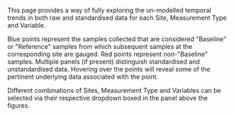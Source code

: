 This page provides a way of fully exploring the un-modelled temporal
trends in both raw and standardised data for each Site, Measurement
Type and Variable.

Blue points represent the samples collected that are considered
"Baseline" or "Reference" samples from which subsequent samples at the
corresponding site are gauged. Red points represent non-"Baseline"
samples. Multiple panels (if present) distinguish standardised and
unstandardised data. Hovering over the points will reveal some of the
pertinent underlying data associated with the point.

Different combinations of Sites, Measurement Type and Variables can be
selected via their respective dropdown boxed in the panel above the
figures.
